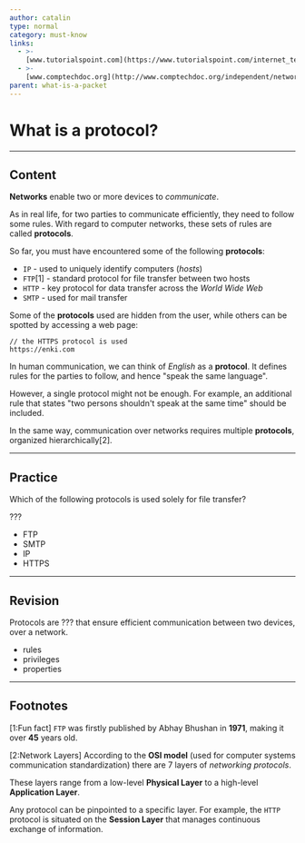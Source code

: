 ```yaml
---
author: catalin
type: normal
category: must-know
links:
  - >-
    [www.tutorialspoint.com](https://www.tutorialspoint.com/internet_technologies/internet_protocols.htm){website}
  - >-
    [www.comptechdoc.org](http://www.comptechdoc.org/independent/networking/guide/netcategories.html){website}
parent: what-is-a-packet
---
```


# What is a protocol?


---

## Content

**Networks** enable two or more devices to *communicate*.

As in real life, for two parties to communicate efficiently, they need to follow some rules. With regard to computer networks, these sets of rules are called **protocols**.

So far, you must have encountered some of the following **protocols**:

* `IP` - used to uniquely identify computers (*hosts*)
* `FTP`[1] - standard protocol for file transfer between two hosts
* `HTTP` - key protocol for data transfer across the *World Wide Web*
* `SMTP` - used for mail transfer

Some of the **protocols** used are hidden from the user, while others can be spotted by accessing a web page:

```plain-text
// the HTTPS protocol is used
https://enki.com
```

In human communication, we can think of *English* as a **protocol**. It defines rules for the parties to follow, and hence "speak the same language".

However, a single protocol might not be enough. For example, an additional rule that states "two persons shouldn't speak at the same time" should be included.

In the same way, communication over networks requires multiple **protocols**, organized hierarchically[2].


---

## Practice

Which of the following protocols is used solely for file transfer?

???

* FTP
* SMTP
* IP
* HTTPS


---

## Revision

Protocols are ??? that ensure efficient communication between two devices, over a network.

* rules
* privileges
* properties


---

## Footnotes

[1:Fun fact]
`FTP` was firstly published by Abhay Bhushan in **1971**, making it over **45** years old.

[2:Network Layers]
According to the **OSI model** (used for computer systems communication standardization) there are 7 layers of *networking protocols*.

These layers range from a low-level **Physical Layer** to a high-level **Application Layer**.

Any protocol can be pinpointed to a specific layer. For example, the `HTTP` protocol is situated on the **Session Layer** that manages continuous exchange of information.
